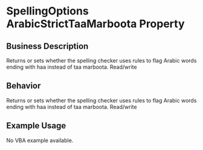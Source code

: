 # SpellingOptions ArabicStrictTaaMarboota Property

## Business Description
Returns or sets whether the spelling checker uses rules to flag Arabic words ending with haa instead of taa marboota. Read/write

## Behavior
Returns or sets whether the spelling checker uses rules to flag Arabic words ending with haa instead of taa marboota. Read/write

## Example Usage
No VBA example available.